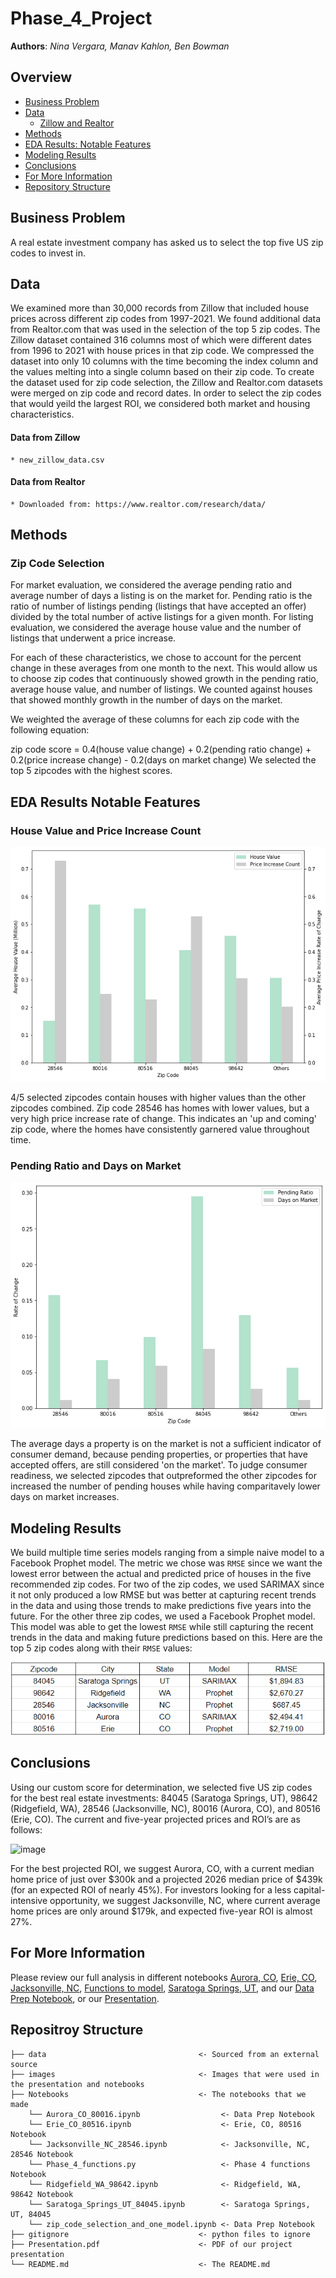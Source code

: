 # Phase_4_Project
 
**Authors**: *Nina Vergara, Manav Kahlon, Ben Bowman*
  
## Overview
- [Business Problem](#Business-Problem)
- [Data](#Data)
   - [Zillow and Realtor](./data)
- [Methods](#Methods)
- [EDA Results: Notable Features](#EDA-Results-Notable-Features) 
- [Modeling Results](#Modeling-Results)
- [Conclusions](#Conclusions)
- [For More Information](#For-More-Information)
- [Repository Structure](#Repositroy-Structure)
  

## Business Problem
A real estate investment company has asked us to select the top five US zip codes to invest in.  
 
## Data
We examined more than 30,000 records from Zillow that included house prices across different zip codes from 1997-2021. We found additional data from Realtor.com that was used in the selection of the top 5 zip codes. The Zillow dataset contained 316 columns most of which were different dates from 1996 to 2021 with house prices in that zip code. We compressed the dataset into only 10 columns with the time becoming the index column and the values melting into a single column based on their zip code. To create the dataset used for zip code selection, the Zillow and Realtor.com datasets were merged on zip code and record dates. In order to select the zip codes that would yeild the largest ROI, we considered both market and housing characteristics. 


 #### Data from Zillow
    * new_zillow_data.csv
 #### Data from Realtor 
    * Downloaded from: https://www.realtor.com/research/data/
   
## Methods

### Zip Code Selection

For market evaluation, we considered the average pending ratio and average number of days a listing is on the market for. Pending ratio is the ratio of number of listings pending (listings that have accepted an offer) divided by the total number of active listings for a given month. For listing evaluation, we considered the average house value and the number of listings that underwent a price increase. 

For each of these characteristics, we chose to account for the percent change in these averages from one month to the next. This would allow us to choose zip codes that continuously showed growth in the pending ratio, average house value, and number of listings. We counted against houses that showed monthly growth in the number of days on the market.

We weighted the average of these columns for each zip code with the following equation:

zip code score = 0.4(house value change) + 0.2(pending ratio change) + 0.2(price increase change) - 0.2(days on market change)
We selected the top 5 zipcodes with the highest scores.
    
## EDA Results Notable Features


### House Value and Price Increase Count

![image](./images/house_value_and_price_increase_count.png)

4/5 selected zipcodes contain houses with higher values than the other zipcodes combined. Zip code 28546 has homes with lower values, but a very high price increase rate of change. This indicates an 'up and coming' zip code, where the homes have consistently garnered value throughout time. 

### Pending Ratio and Days on Market
![image](./images/pending_ratio_and_days_on_market.png)
 
The average days a property is on the market is not a sufficient indicator of consumer demand, because pending properties, or properties that have accepted offers, are still considered 'on the market'. To judge consumer readiness, we selected zipcodes that outpreformed the other zipcodes for increased the number of pending houses while having comparitavely lower days on market increases. 

 
## Modeling Results
We build multiple time series models ranging from a simple naive model to a Facebook Prophet model. The metric we chose was `RMSE` since we want the lowest error between the actual and predicted price of houses in the five recommended zip codes. For two of the zip codes, we used SARIMAX since it not only produced a low RMSE but was better at capturing recent trends in the data and using those trends to make predictions five years into the future. For the other three zip codes, we used a Facebook Prophet model. This model was able to get the lowest `RMSE` while still capturing the recent trends in the data and making future predictions based on this. Here are the top 5 zip codes along with their `RMSE` values:

![image](./images/zipcodes.PNG)  
    
## Conclusions
Using our custom score for determination, we selected five US zip codes for the best real estate investments: 84045 (Saratoga Springs, UT), 98642 (Ridgefield, WA), 28546 (Jacksonville, NC), 80016 (Aurora, CO), and 80516 (Erie, CO).  The current and five-year projected prices and ROI’s are as follows:

![image](https://user-images.githubusercontent.com/82840623/131015478-355f1d18-a6d9-4531-9653-0e51d47bd56f.png)

For the best projected ROI, we suggest Aurora, CO, with a current median home price of just over $300k and a projected 2026 median price of $439k (for an expected ROI of nearly 45%).  For investors looking for a less capital-intensive opportunity, we suggest Jacksonville, NC, where current average home prices are only around $179k, and expected five-year ROI is almost 27%.

    
    
## For More Information
Please review our full analysis in different notebooks [Aurora, CO](./notebooks/Aurora_CO_80016.ipynb), [Erie, CO](./notebooks/Erie_CO_80516.ipynb), [Jacksonville, NC](./notebooks/Jacksonville_NC_28546.ipynb), [Functions to model](./notebooks/Phase_4_functions.py), [Saratoga Springs, UT](./notebooks/Saratoga_Springs_UT_84045.ipynb), and our [Data Prep Notebook](./notebooks/zip_code_selection_and_one_model.ipynb), or our [Presentation](./Presentation.pdf).    
    
## Repositroy Structure
```
├── data                                  <- Sourced from an external source
├── images                                <- Images that were used in the presentation and notebooks
├── Notebooks                             <- The notebooks that we made
    └── Aurora_CO_80016.ipynb                  <- Data Prep Notebook
    └── Erie_CO_80516.ipynb                    <- Erie, CO, 80516 Notebook
    └── Jacksonville_NC_28546.ipynb            <- Jacksonville, NC, 28546 Notebook
    └── Phase_4_functions.py                   <- Phase 4 functions Notebook
    └── Ridgefield_WA_98642.ipynb              <- Ridgefield, WA, 98642 Notebook
    └── Saratoga_Springs_UT_84045.ipynb        <- Saratoga Springs, UT, 84045
    └── zip_code_selection_and_one_model.ipynb <- Data Prep Notebook
├── gitignore                             <- python files to ignore 
├── Presentation.pdf                      <- PDF of our project presentation  
└── README.md                             <- The README.md
```
